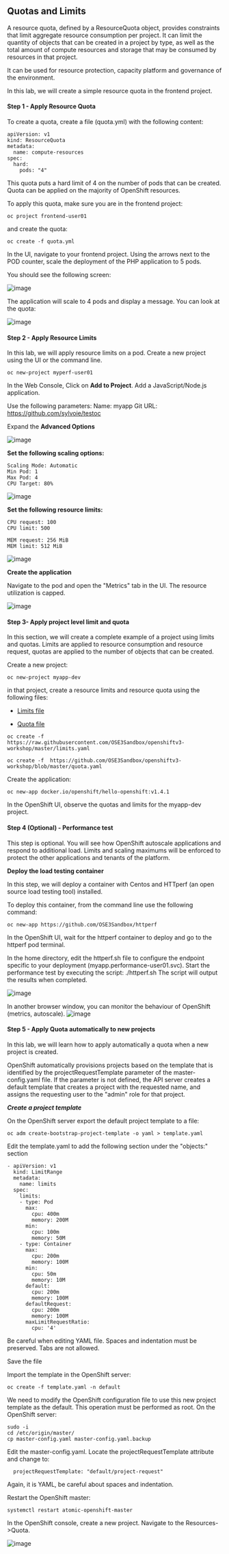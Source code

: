 ## Quotas and Limits

A resource quota, defined by a ResourceQuota object, provides constraints that limit aggregate resource consumption per project. It can limit the quantity of objects that can be created in a project by type, as well as the total amount of compute resources and storage that may be consumed by resources in that project.

It can be used for resource protection, capacity platform and governance of the environment.

In this lab, we will create a simple resource quota in the frontend project.


#### Step 1 - Apply Resource Quota

To create a quota, create a file (quota.yml) with the following content:


```
apiVersion: v1
kind: ResourceQuota
metadata:
  name: compute-resources
spec:
  hard:
    pods: "4"

```

This quota puts a hard limit of 4 on the number of pods that can be created. Quota can be applied on the majority of OpenShift resources.

To apply this quota, make sure you are in the frontend project:
```
oc project frontend-user01
```
and create the quota:
```
oc create -f quota.yml
```
In the UI, navigate to your frontend project. Using the arrows next to the POD counter, scale the deployment of the PHP application to 5 pods.

You should see the following screen:

![image](images/scale-test-1.png)

The application will scale to 4 pods and display a message.
You can look at the quota:

![image](images/scale-test-2.png)


#### Step 2 - Apply Resource Limits

In this lab, we will apply resource limits on a pod.
Create a new project using the UI or the command line.

```
oc new-project myperf-user01
```
In the Web Console, Click on **Add to Project**.
Add a JavaScript/Node.js application.

Use the following parameters:
Name: myapp
Git URL: https://github.com/sylvoie/testoc

Expand the **Advanced Options**

![image](images/nodejs-perf1.png)

**Set the following scaling options:**

```
Scaling Mode: Automatic
Min Pod: 1
Max Pod: 4
CPU Target: 80%
```

![image](images/nodejs-perf2.png)


**Set the following resource limits:**

```
CPU request: 100
CPU limit: 500

MEM request: 256 MiB
MEM limit: 512 MiB
```

![image](images/nodejs-perf3.png)

**Create the application**

Navigate to the pod and open the "Metrics" tab in the UI.
The resource utilization is capped.

![image](images/nodejs-perf4.png)




#### Step 3- Apply project level limit and quota

In this section, we will create a complete example of a project using limits and quotas. Limits are applied to resource consumption and resource request, quotas are applied to the number of objects that can be created.

Create a new project:

```
oc new-project myapp-dev
```

in that project, create a resource limits and resource quota using the following files:

* [Limits file](limits.yaml)

* [Quota file](quota.yaml)


```
oc create -f https://raw.githubusercontent.com/OSE3Sandbox/openshiftv3-workshop/master/limits.yaml
```
```
oc create -f  https://github.com/OSE3Sandbox/openshiftv3-workshop/blob/master/quota.yaml
```

Create the application:

```
oc new-app docker.io/openshift/hello-openshift:v1.4.1
```

In the OpenShift UI, observe the quotas and limits for the myapp-dev project.


#### Step 4 (Optional) - Performance test

This step is optional. You will see how OpenShift autoscale applications and respond to additional load. Limits and scaling maximums will be enforced to protect the other applications and tenants of the platform.

**Deploy the load testing container**

In this step, we will deploy a container with Centos and HTTperf (an open source load testing tool) installed.

To deploy this container, from the command line use the following command:

```
oc new-app https://github.com/OSE3Sandbox/httperf
```

In the OpenShift UI, wait for the httperf container to deploy and go to the httperf pod terminal.

In the home directory, edit the httperf.sh file to configure the endpoint specific to your deployment (myapp.performance-user01.svc).
Start the performance test by executing the script: ./httperf.sh
The script will output the results when completed.

![image](images/term.png)

In another browser window, you can monitor the behaviour of OpenShift (metrics, autoscale).
![image](images/autoscale.png)


#### Step 5 - Apply Quota automatically to new projects

In this lab, we will learn how to apply automatically a quota when a new project is created.

OpenShift automatically provisions projects based on the template that is identified by the projectRequestTemplate parameter of the master-config.yaml file. If the parameter is not defined, the API server creates a default template that creates a project with the requested name, and assigns the requesting user to the "admin" role for that project.

***Create a project template***

On the OpenShift server export the default project template to a file:

```
oc adm create-bootstrap-project-template -o yaml > template.yaml
```

Edit the template.yaml to add the following section under the "objects:" section

```
- apiVersion: v1
  kind: LimitRange
  metadata:
    name: limits
  spec:
    limits:
    - type: Pod
      max:
        cpu: 400m
        memory: 200M
      min:
        cpu: 100m
        memory: 50M
    - type: Container
      max:
        cpu: 200m
        memory: 100M
      min:
        cpu: 50m
        memory: 10M
      default:
        cpu: 200m
        memory: 100M
      defaultRequest:
        cpu: 200m
        memory: 100M
      maxLimitRequestRatio:
        cpu: '4'
```
Be careful when editing YAML file. Spaces and indentation must be preserved. Tabs are not allowed.

Save the file

Import the template in the OpenShift server:

```
oc create -f template.yaml -n default
```

We need to modify the OpenShift configuration file to use this new project template as the default. This operation must be performed as root. On the OpenShift server:

```
sudo -i
cd /etc/origin/master/
cp master-config.yaml master-config.yaml.backup
```

Edit the master-config.yaml. Locate the projectRequestTemplate attribute and change to:

```
  projectRequestTemplate: "default/project-request"
```

Again, it is YAML, be careful about spaces and indentation.

Restart the OpenShift master:

```
systemctl restart atomic-openshift-master
```

In the OpenShift console, create a new project.
Navigate to the Resources->Quota.

![image](images/autoquota.png)
